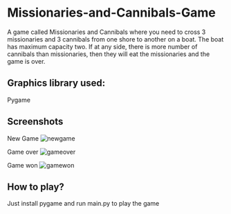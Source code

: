 # Missionaries-and-Cannibals-Game
A game called Missionaries and Cannibals where you need to cross 3 missionaries and 3 cannibals from one shore to another on a boat. The boat has maximum capacity two. If at any side, there is more number of cannibals than missionaries, then they will eat the missionaries and the game is over. 

## Graphics library used:
Pygame

## Screenshots
New Game
![newgame](https://user-images.githubusercontent.com/25257703/48526633-84850b80-e8b0-11e8-8754-3f3e337e9e7c.PNG)

Game over
![gameover](https://user-images.githubusercontent.com/25257703/48526630-83ec7500-e8b0-11e8-8802-4cb793e32e8d.PNG)

Game won
![gamewon](https://user-images.githubusercontent.com/25257703/48526632-83ec7500-e8b0-11e8-9501-4ad9570504ae.PNG)

## How to play?
Just install pygame and run main.py to play the game
